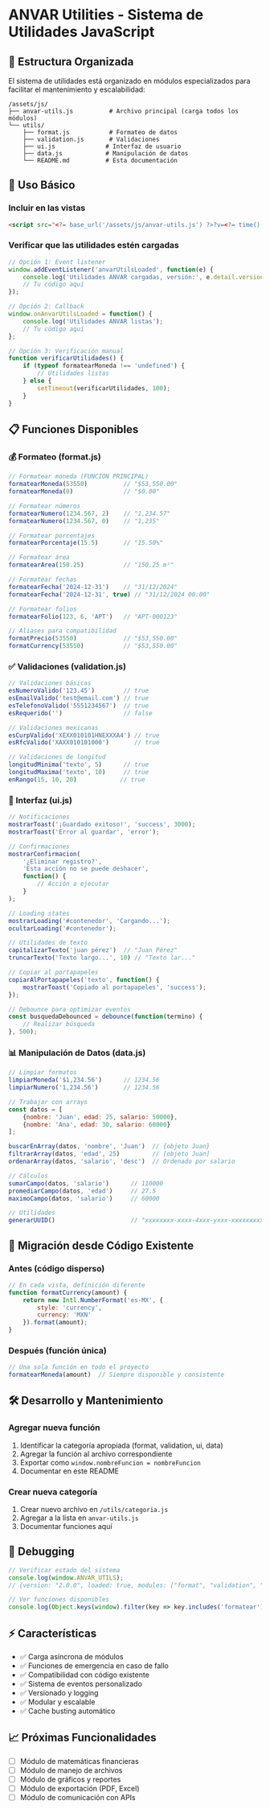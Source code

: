 # ANVAR Utilities - Sistema de Utilidades JavaScript

## 📁 Estructura Organizada

El sistema de utilidades está organizado en módulos especializados para facilitar el mantenimiento y escalabilidad:

```
/assets/js/
├── anvar-utils.js          # Archivo principal (carga todos los módulos)
└── utils/
    ├── format.js           # Formateo de datos
    ├── validation.js       # Validaciones
    ├── ui.js              # Interfaz de usuario
    ├── data.js            # Manipulación de datos
    └── README.md          # Esta documentación
```

## 🚀 Uso Básico

### Incluir en las vistas

```html
<script src="<?= base_url('/assets/js/anvar-utils.js') ?>?v=<?= time() ?>"></script>
```

### Verificar que las utilidades estén cargadas

```javascript
// Opción 1: Event listener
window.addEventListener('anvarUtilsLoaded', function(e) {
    console.log('Utilidades ANVAR cargadas, versión:', e.detail.version);
    // Tu código aquí
});

// Opción 2: Callback
window.onAnvarUtilsLoaded = function() {
    console.log('Utilidades ANVAR listas');
    // Tu código aquí
};

// Opción 3: Verificación manual
function verificarUtilidades() {
    if (typeof formatearMoneda !== 'undefined') {
        // Utilidades listas
    } else {
        setTimeout(verificarUtilidades, 100);
    }
}
```

## 📋 Funciones Disponibles

### 💰 Formateo (format.js)

```javascript
// Formatear moneda (FUNCIÓN PRINCIPAL)
formatearMoneda(53550)          // "$53,550.00"
formatearMoneda(0)              // "$0.00"

// Formatear números
formatearNumero(1234.567, 2)    // "1,234.57"
formatearNumero(1234.567, 0)    // "1,235"

// Formatear porcentajes  
formatearPorcentaje(15.5)       // "15.50%"

// Formatear área
formatearArea(150.25)           // "150.25 m²"

// Formatear fechas
formatearFecha('2024-12-31')    // "31/12/2024"
formatearFecha('2024-12-31', true) // "31/12/2024 00:00"

// Formatear folios
formatearFolio(123, 6, 'APT')   // "APT-000123"

// Aliases para compatibilidad
formatPrecio(53550)             // "$53,550.00"
formatCurrency(53550)           // "$53,550.00"
```

### ✅ Validaciones (validation.js)

```javascript
// Validaciones básicas
esNumeroValido('123.45')        // true
esEmailValido('test@email.com') // true
esTelefonoValido('5551234567')  // true
esRequerido('')                 // false

// Validaciones mexicanas
esCurpValido('XEXX010101HNEXXXA4') // true
esRfcValido('XAXX010101000')       // true

// Validaciones de longitud
longitudMinima('texto', 5)      // true
longitudMaxima('texto', 10)     // true
enRango(15, 10, 20)            // true
```

### 🎨 Interfaz (ui.js)

```javascript
// Notificaciones
mostrarToast('¡Guardado exitoso!', 'success', 3000);
mostrarToast('Error al guardar', 'error');

// Confirmaciones
mostrarConfirmacion(
    '¿Eliminar registro?',
    'Esta acción no se puede deshacer',
    function() {
        // Acción a ejecutar
    }
);

// Loading states
mostrarLoading('#contenedor', 'Cargando...');
ocultarLoading('#contenedor');

// Utilidades de texto
capitalizarTexto('juan pérez')  // "Juan Pérez"
truncarTexto('Texto largo...', 10) // "Texto lar..."

// Copiar al portapapeles
copiarAlPortapapeles('texto', function() {
    mostrarToast('Copiado al portapapeles', 'success');
});

// Debounce para optimizar eventos
const busquedaDebounced = debounce(function(termino) {
    // Realizar búsqueda
}, 500);
```

### 📊 Manipulación de Datos (data.js)

```javascript
// Limpiar formatos
limpiarMoneda('$1,234.56')      // 1234.56
limpiarNumero('1,234.56')       // 1234.56

// Trabajar con arrays
const datos = [
    {nombre: 'Juan', edad: 25, salario: 50000},
    {nombre: 'Ana', edad: 30, salario: 60000}
];

buscarEnArray(datos, 'nombre', 'Juan')  // {objeto Juan}
filtrarArray(datos, 'edad', 25)         // [objeto Juan]
ordenarArray(datos, 'salario', 'desc')  // Ordenado por salario

// Cálculos
sumarCampo(datos, 'salario')      // 110000
promediarCampo(datos, 'edad')     // 27.5
maximoCampo(datos, 'salario')     // 60000

// Utilidades
generarUUID()                     // "xxxxxxxx-xxxx-4xxx-yxxx-xxxxxxxxxxxx"
```

## 🔄 Migración desde Código Existente

### Antes (código disperso)
```javascript
// En cada vista, definición diferente
function formatCurrency(amount) {
    return new Intl.NumberFormat('es-MX', {
        style: 'currency',
        currency: 'MXN'
    }).format(amount);
}
```

### Después (función única)
```javascript
// Una sola función en todo el proyecto
formatearMoneda(amount)  // Siempre disponible y consistente
```

## 🛠️ Desarrollo y Mantenimiento

### Agregar nueva función
1. Identificar la categoría apropiada (format, validation, ui, data)
2. Agregar la función al archivo correspondiente
3. Exportar como `window.nombreFuncion = nombreFuncion`
4. Documentar en este README

### Crear nueva categoría
1. Crear nuevo archivo en `/utils/categoria.js`
2. Agregar a la lista en `anvar-utils.js`
3. Documentar funciones aquí

## 🐛 Debugging

```javascript
// Verificar estado del sistema
console.log(window.ANVAR_UTILS);
// {version: "2.0.0", loaded: true, modules: ["format", "validation", "ui", "data"]}

// Ver funciones disponibles
console.log(Object.keys(window).filter(key => key.includes('formatear')));
```

## ⚡ Características

- ✅ Carga asíncrona de módulos
- ✅ Funciones de emergencia en caso de fallo
- ✅ Compatibilidad con código existente
- ✅ Sistema de eventos personalizado
- ✅ Versionado y logging
- ✅ Modular y escalable
- ✅ Cache busting automático

## 📈 Próximas Funcionalidades

- [ ] Módulo de matemáticas financieras
- [ ] Módulo de manejo de archivos
- [ ] Módulo de gráficos y reportes
- [ ] Módulo de exportación (PDF, Excel)
- [ ] Módulo de comunicación con APIs